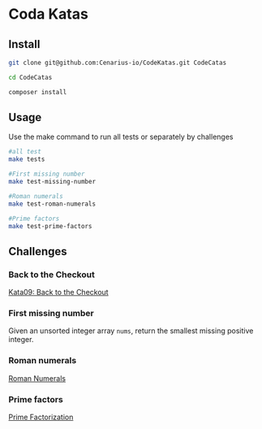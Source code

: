 # Coda Katas

## Install

```bash
git clone git@github.com:Cenarius-io/CodeKatas.git CodeCatas

cd CodeCatas

composer install

```

## Usage

Use the make command to run all tests or separately by challenges

```bash
#all test
make tests

#First missing number
make test-missing-number

#Roman numerals
make test-roman-numerals

#Prime factors
make test-prime-factors
```

## Challenges

### Back to the Checkout
[Kata09: Back to the Checkout](http://codekata.com/kata/kata09-back-to-the-checkout/)

### First missing number
Given an unsorted integer array `nums`, return the smallest missing positive integer.

### Roman numerals
[Roman Numerals](https://www.mathsisfun.com/roman-numerals.html)

### Prime factors
[Prime Factorization](https://www.mathsisfun.com/prime-factorization.html)